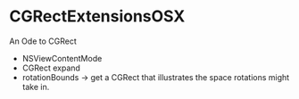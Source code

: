# CGRectExtensionsOSX
An Ode to CGRect

- NSViewContentMode
- CGRect expand
- rotationBounds -> get a CGRect that illustrates the space rotations might take in.
